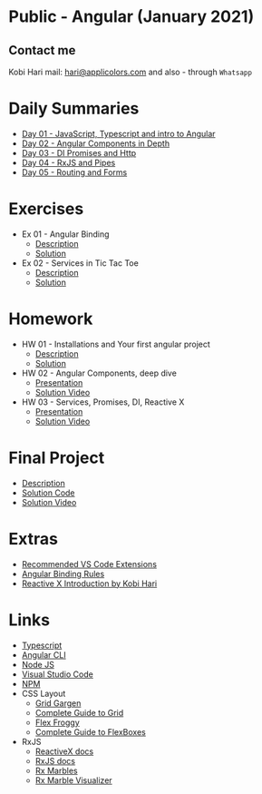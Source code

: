 # Public - Angular (January 2021)
## Contact me
Kobi Hari
mail: hari@applicolors.com
and also - through `Whatsapp`

# Daily Summaries
* [Day 01 - JavaScript, Typescript and intro to Angular](https://github.com/kobi2294/Course-0121-Public-Angular/wiki/Day-01-JS-TS-and-Intro-to-Angular)
* [Day 02 - Angular Components in Depth](https://github.com/kobi2294/Course-0121-Public-Angular/wiki/Day-02-Angular-Components)
* [Day 03 - DI Promises and Http](https://github.com/kobi2294/Course-0121-Public-Angular/wiki/Day-03-DI-Promises-and-Http)
* [Day 04 - RxJS and Pipes](https://github.com/kobi2294/Course-0121-Public-Angular/wiki/Day-04-RxJS-and-Pipes)
* [Day 05 - Routing and Forms](https://github.com/kobi2294/Course-0121-Public-Angular/wiki/Day-05-Routing-and-Forms)

# Exercises
* Ex 01 - Angular Binding
    - [Description](https://github.com/kobi2294/Course-0121-Public-Angular/wiki/Exercise-1---Practice-Angular-Binding)
    - [Solution](https://github.com/kobi2294/Course-0121-Public-Angular/tree/main/Day%2002/ex1-solution)
* Ex 02 - Services in Tic Tac Toe
    - [Description](https://github.com/kobi2294/Course-0121-Public-Angular/wiki/Ex2-Tic-Tac-Toe-using-Services)
    - [Solution](https://github.com/kobi2294/Course-0121-Public-Angular/tree/main/Day%2003/ex2-solution)

# Homework
* HW 01 - Installations and Your first angular project
    - [Description](https://github.com/kobi2294/Course-0121-Public-Angular/wiki/Homework-01---Installation-and-creation-of-a-new-app)
    - [Solution](https://github.com/kobi2294/Course-0121-Public-Angular/tree/main/Day%2001/hello-angular)
* HW 02 - Angular Components, deep dive
    - [Presentation](https://www.dropbox.com/s/rkhx8ge3lj5um6t/Description.pptx?dl=0)
    - [Solution Video](https://www.dropbox.com/s/8ybqibl7geul9bm/Solution.mp4?dl=0)
* HW 03 - Services, Promises, DI, Reactive X
    - [Presentation](https://www.dropbox.com/s/n9pawcvycxv03sx/Description.pptx?dl=0)
    - [Solution Video](https://www.dropbox.com/s/eba2hohp9z7fzkh/Solution.mp4?dl=0)

# Final Project
* [Description](https://github.com/kobi2294/AngularSamples/blob/master/src/todo-app/README.md)
* [Solution Code](https://github.com/kobi2294/AngularSamples/tree/master/src/todo-app)
* [Solution Video](https://www.dropbox.com/s/caw87ap23y3b2ew/TodoApp.mp4?dl=0)

# Extras
* [Recommended VS Code Extensions](https://github.com/kobi2294/Course-0121-Public-Angular/wiki/Recommended-VSCode-Extensions)
* [Angular Binding Rules](https://github.com/kobi2294/Course-0121-Public-Angular/wiki/Angular-Binding-Rules)
* [Reactive X Introduction by Kobi Hari](https://www.dropbox.com/s/05vsshf61oh5p1y/Reactive%20X.mp4?dl=0)

# Links
* [Typescript](https://www.typescriptlang.org/)
* [Angular CLI](https://cli.angular.io/)
* [Node JS](https://nodejs.org/en/)
* [Visual Studio Code](https://code.visualstudio.com/)
* [NPM](https://www.npmjs.com/)
* CSS Layout
    - [Grid Gargen](https://cssgridgarden.com/)
    - [Complete Guide to Grid](https://css-tricks.com/snippets/css/complete-guide-grid/)
    - [Flex Froggy](https://flexboxfroggy.com/)
    - [Complete Guide to FlexBoxes](https://css-tricks.com/snippets/css/a-guide-to-flexbox/)
* RxJS
    - [ReactiveX docs](http://reactivex.io/)
    - [RxJS docs](https://rxjs-dev.firebaseapp.com/)
    - [Rx Marbles](https://rxmarbles.com/)
    - [Rx Marble Visualizer](https://rxviz.com/)
